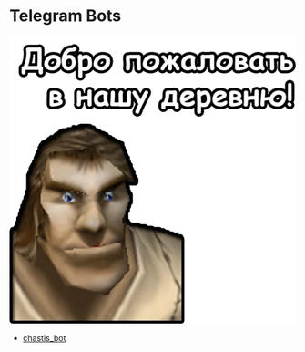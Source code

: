 # Telegram Bots
![](sticker.webp)
 * [chastis_bot](https://github.com/chastis/TelegramBots/tree/master/ChastisBot)